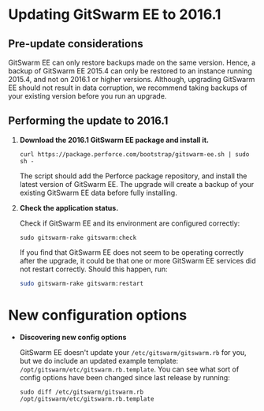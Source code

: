 # Updating GitSwarm EE to 2016.1

## Pre-update considerations

GitSwarm EE can only restore backups made on the same version. Hence, a
backup of GitSwarm EE 2015.4 can only be restored to an instance running
2015.4, and not on 2016.1 or higher versions. Although, upgrading GitSwarm
EE should not result in data corruption, we recommend taking backups of
your existing version before you run an upgrade.

## Performing the update to 2016.1

1.  **Download the 2016.1 GitSwarm EE package and install it.**

    ```
    curl https://package.perforce.com/bootstrap/gitswarm-ee.sh | sudo sh -
    ```

    The script should add the Perforce package repository, and install the
    latest version of GitSwarm EE. The upgrade will create a backup of your
    existing GitSwarm EE data before fully installing.

1.  **Check the application status.**

    Check if GitSwarm EE and its environment are configured correctly:

    ```
    sudo gitswarm-rake gitswarm:check
    ```

    If you find that GitSwarm EE does not seem to be operating correctly
    after the upgrade, it could be that one or more GitSwarm EE services
    did not restart correctly. Should this happen, run:

    ```bash
    sudo gitswarm-rake gitswarm:restart
    ```

# New configuration options

*  **Discovering new config options**

    GitSwarm EE doesn't update your `/etc/gitswarm/gitswarm.rb` for you,
    but we do include an updated example template:
    `/opt/gitswarm/etc/gitswarm.rb.template`. You can see what sort of
    config options have been changed since last release by running:

    ```
    sudo diff /etc/gitswarm/gitswarm.rb /opt/gitswarm/etc/gitswarm.rb.template
    ```

